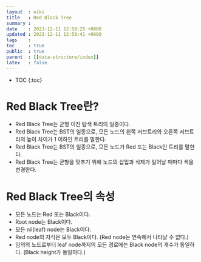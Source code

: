 ```yaml
---
layout  : wiki
title   : Red Black Tree
summary : 
date    : 2023-12-11 12:58:25 +0900
updated : 2023-12-11 12:58:41 +0900
tags    : 
toc     : true
public  : true
parent  : [[data-structure/index]]
latex   : false
---
```

* TOC
{:toc}

# Red Black Tree란?
- Red Black Tree는 균형 이진 탐색 트리의 일종이다.
- Red Black Tree는 BST의 일종으로, 모든 노드의 왼쪽 서브트리와 오른쪽 서브트리의 높이 차이가 1 이하인 트리를 말한다.
- Red Black Tree는 BST의 일종으로, 모든 노드가 Red 또는 Black인 트리를 말한다.
- Red Black Tree는 균형을 맞추기 위해 노드의 삽입과 삭제가 일어날 때마다 색을 변경한다.

# Red Black Tree의 속성
- 모든 노드는 Red 또는 Black이다.
- Root node는 Black이다.
- 모든 nil(leaf) node는 Black이다.
- Red node의 자식은 모두 Black이다. (Red node는 연속해서 나타날 수 없다.)
- 임의의 노드로부터 leaf node까지의 모든 경로에는 Black node의 개수가 동일하다. (Black height가 동일하다.)